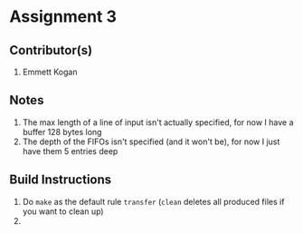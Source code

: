 # Assignment 3
## Contributor(s)
1. Emmett Kogan

## Notes
1. The max length of a line of input isn't actually specified, for now I have a buffer 128 bytes long
2. The depth of the FIFOs isn't specified (and it won't be), for now I just have them 5 entries deep

## Build Instructions
1. Do `make` as the default rule `transfer` (`clean` deletes all produced files if you want to clean up)
2. <add instructions regarding the test script>
